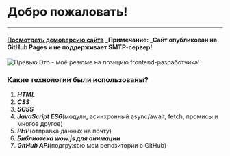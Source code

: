 # Добро пожаловать!
---
####  [Посмотреть демоверсию сайта](http://webdesign.ru.net) _Примечание: _Сайт опубликован на GitHub Pages и не поддерживает SMTP-сервер! 
![Превью](https://sun9-54.userapi.com/a8HZMrwsZGjF8rTcLLrXER-Xou7rRg8RkhXJVw/ggAUO0nqhWQ.jpg)
Это - моё резюме на позицию frontend-разработчика!
###  Какие технологии были использованы?
1. ***HTML***
2. ***CSS***
3. ***SCSS***
4. ***JavaScript ES6***(модули, асинхронный async/await, fetch, промисы и многое другое)
5. ***PHP***(отправка данных на почту)
6. ***Библиотека wow.js для анимации***
7. ***GitHub API***(подгружаю мои репозитории с GitHub)




